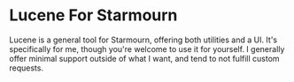 # Lucene For Starmourn

Lucene is a general tool for Starmourn, offering both utilities and a UI. It's specifically for me, though you're welcome to use it for yourself. I generally offer minimal support outside of what I want, and tend to not fulfill custom requests.